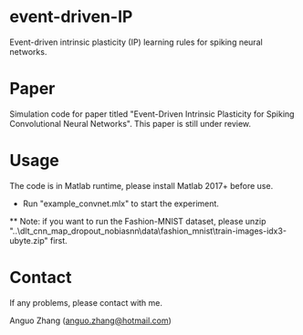 # event-driven-IP
Event-driven intrinsic plasticity (IP) learning rules for spiking neural networks.

# Paper
Simulation code for paper titled "Event-Driven Intrinsic Plasticity for Spiking Convolutional Neural Networks".
This paper is still under review.

# Usage
The code is in Matlab runtime, please install Matlab 2017+ before use.
* Run "example_convnet.mlx" to start the experiment.

** Note: if you want to run the Fashion-MNIST dataset, please unzip "..\dlt_cnn_map_dropout_nobiasnn\data\fashion_mnist\train-images-idx3-ubyte.zip" first.

# Contact
If any problems, please contact with me.

Anguo Zhang (anguo.zhang@hotmail.com)
